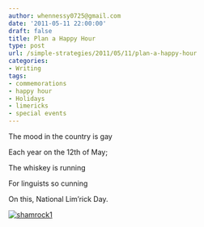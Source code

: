 ```yaml
---
author: whennessy0725@gmail.com
date: '2011-05-11 22:00:00'
draft: false
title: Plan a Happy Hour
type: post
url: /simple-strategies/2011/05/11/plan-a-happy-hour
categories:
- Writing
tags:
- commemorations
- happy hour
- Holidays
- limericks
- special events
---
```


The mood in the country is gay




Each year on the 12th of May;




The whiskey is running




For linguists so cunning




On this, National Lim’rick Day.




[![shamrock1](http://static1.squarespace.com/static/56c87f52356fb0ec8c23c9b7/t/56d090fed9fd567b5dd39b02/1456509182356/shamrock1_thumb.jpg)
](http://static1.squarespace.com/static/56c87f52356fb0ec8c23c9b7/t/56d090fed9fd567b5dd39aff/1456509182221/shamrock1.jpg)
